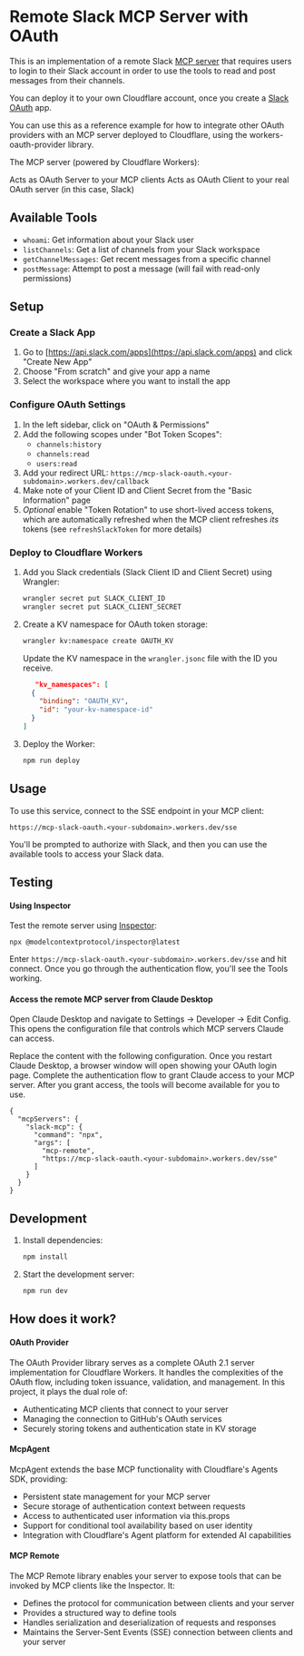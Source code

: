 # Remote Slack MCP Server with OAuth

This is an implementation of a remote Slack [MCP server](https://modelcontextprotocol.io/introduction) that requires users to login to their Slack account in order to use the tools to read and post messages from their channels. 

You can deploy it to your own Cloudflare account, once you create a [Slack OAuth](https://api.slack.com/authentication/oauth-v2) app.

You can use this as a reference example for how to integrate other OAuth providers with an MCP server deployed to Cloudflare, using the workers-oauth-provider library.

The MCP server (powered by Cloudflare Workers):

Acts as OAuth Server to your MCP clients
Acts as OAuth Client to your real OAuth server (in this case, Slack)

## Available Tools

- `whoami`: Get information about your Slack user
- `listChannels`: Get a list of channels from your Slack workspace
- `getChannelMessages`: Get recent messages from a specific channel
- `postMessage`: Attempt to post a message (will fail with read-only permissions)

## Setup

### Create a Slack App

1. Go to [https://api.slack.com/apps](https://api.slack.com/apps) and click "Create New App"
2. Choose "From scratch" and give your app a name
3. Select the workspace where you want to install the app

### Configure OAuth Settings

1. In the left sidebar, click on "OAuth & Permissions"
2. Add the following scopes under "Bot Token Scopes":
   - `channels:history`
   - `channels:read`
   - `users:read`
3. Add your redirect URL: `https://mcp-slack-oauth.<your-subdomain>.workers.dev/callback`
4. Make note of your Client ID and Client Secret from the "Basic Information" page
5. *Optional* enable "Token Rotation" to use short-lived access tokens, which are automatically refreshed when the MCP client refreshes _its_ tokens (see `refreshSlackToken` for more details)

### Deploy to Cloudflare Workers

1. Add you Slack credentials (Slack Client ID and Client Secret) using Wrangler:
   ```bash
   wrangler secret put SLACK_CLIENT_ID
   wrangler secret put SLACK_CLIENT_SECRET
   ```

2. Create a KV namespace for OAuth token storage:
   ```bash
   wrangler kv:namespace create OAUTH_KV
   ```

   Update the KV namespace in the `wrangler.jsonc` file with the ID you receive. 

   ```json
      "kv_namespaces": [
     {
       "binding": "OAUTH_KV",
       "id": "your-kv-namespace-id"
     }
   ]
   ```

3. Deploy the Worker:
   ```bash
   npm run deploy
   ```

## Usage

To use this service, connect to the SSE endpoint in your MCP client:

```
https://mcp-slack-oauth.<your-subdomain>.workers.dev/sse
```

You'll be prompted to authorize with Slack, and then you can use the available tools to access your Slack data.

## Testing

#### Using Inspector
Test the remote server using [Inspector](https://modelcontextprotocol.io/docs/tools/inspector): 

```
npx @modelcontextprotocol/inspector@latest
```
Enter `https://mcp-slack-oauth.<your-subdomain>.workers.dev/sse` and hit connect. Once you go through the authentication flow, you'll see the Tools working. 

#### Access the remote MCP server from Claude Desktop

Open Claude Desktop and navigate to Settings -> Developer -> Edit Config. This opens the configuration file that controls which MCP servers Claude can access.

Replace the content with the following configuration. Once you restart Claude Desktop, a browser window will open showing your OAuth login page. Complete the authentication flow to grant Claude access to your MCP server. After you grant access, the tools will become available for you to use. 

```
{
  "mcpServers": {
    "slack-mcp": {
      "command": "npx",
      "args": [
        "mcp-remote",
        "https://mcp-slack-oauth.<your-subdomain>.workers.dev/sse"
      ]
    }
  }
}
```

## Development

1. Install dependencies:
   ```bash
   npm install
   ```

2. Start the development server:
   ```bash
   npm run dev
   ```

## How does it work? 

#### OAuth Provider
The OAuth Provider library serves as a complete OAuth 2.1 server implementation for Cloudflare Workers. It handles the complexities of the OAuth flow, including token issuance, validation, and management. In this project, it plays the dual role of:
- Authenticating MCP clients that connect to your server
- Managing the connection to GitHub's OAuth services
- Securely storing tokens and authentication state in KV storage

#### McpAgent
McpAgent extends the base MCP functionality with Cloudflare's Agents SDK, providing:
- Persistent state management for your MCP server
- Secure storage of authentication context between requests
- Access to authenticated user information via this.props
- Support for conditional tool availability based on user identity
- Integration with Cloudflare's Agent platform for extended AI capabilities

#### MCP Remote
The MCP Remote library enables your server to expose tools that can be invoked by MCP clients like the Inspector. It:
- Defines the protocol for communication between clients and your server
- Provides a structured way to define tools
- Handles serialization and deserialization of requests and responses
- Maintains the Server-Sent Events (SSE) connection between clients and your server
